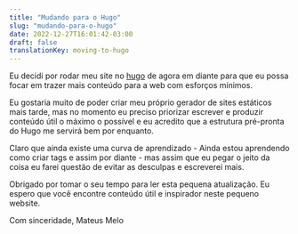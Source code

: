 ```yaml
---
title: "Mudando para o Hugo"
slug: "mudando-para-o-hugo"
date: 2022-12-27T16:01:42-03:00
draft: false
translationKey: moving-to-hugo
---
```


Eu decidi por rodar meu site no [hugo](https://gohugo.io/) de agora em diante para que eu possa focar em trazer mais conteúdo para a web com esforços mínimos.

Eu gostaria muito de poder criar meu próprio gerador de sites estáticos mais tarde, mas no momento eu preciso priorizar escrever e produzir conteúdo útil o máximo o possível e eu acredito que a estrutura pré-pronta do Hugo me servirá bem por enquanto.

Claro que ainda existe uma curva de aprendizado - Ainda estou aprendendo como criar tags e assim por diante - mas assim que eu pegar o jeito da coisa eu farei questão de evitar as desculpas e escreverei mais.

Obrigado por tomar o seu tempo para ler esta pequena atualização. Eu espero que você encontre conteúdo útil e inspirador neste pequeno website.

Com sinceridade,
Mateus Melo